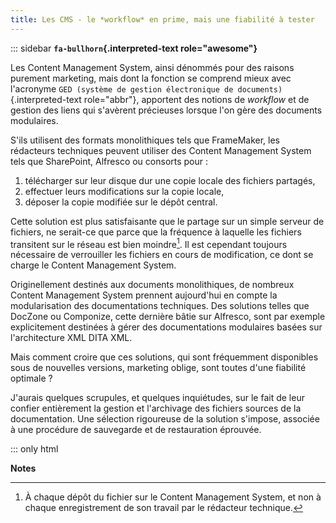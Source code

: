 ```yaml
---
title: Les CMS - le *workflow* en prime, mais une fiabilité à tester
---
```


::: sidebar
**`fa-bullhorn`{.interpreted-text role="awesome"}**

Les Content Management System, ainsi dénommés pour des raisons purement
marketing, mais dont la fonction se comprend mieux avec l\'acronyme
`GED (système de gestion
électronique de documents)`{.interpreted-text role="abbr"}, apportent
des notions de *workflow* et de gestion des liens qui s\'avèrent
précieuses lorsque l\'on gère des documents modulaires.


S\'ils utilisent des formats monolithiques tels que FrameMaker, les
rédacteurs techniques peuvent utiliser des Content Management System
tels que SharePoint, Alfresco ou consorts pour :

1.  télécharger sur leur disque dur une copie locale des fichiers
    partagés,
2.  effectuer leurs modifications sur la copie locale,
3.  déposer la copie modifiée sur le dépôt central.

Cette solution est plus satisfaisante que le partage sur un simple
serveur de fichiers, ne serait-ce que parce que la fréquence à laquelle
les fichiers transitent sur le réseau est bien moindre[^1]. Il est
cependant toujours nécessaire de verrouiller les fichiers en cours de
modification, ce dont se charge le Content Management System.

Originellement destinés aux documents monolithiques, de nombreux Content
Management System prennent aujourd\'hui en compte la modularisation des
documentations techniques. Des solutions telles que DocZone ou
Componize, cette dernière bâtie sur Alfresco, sont par exemple
explicitement destinées à gérer des documentations modulaires basées sur
l\'architecture XML DITA XML.

Mais comment croire que ces solutions, qui sont fréquemment disponibles
sous de nouvelles versions, marketing oblige, sont toutes d\'une
fiabilité optimale ?

J\'aurais quelques scrupules, et quelques inquiétudes, sur le fait de
leur confier entièrement la gestion et l\'archivage des fichiers sources
de la documentation. Une sélection rigoureuse de la solution s\'impose,
associée à une procédure de sauvegarde et de restauration éprouvée.

::: only
html

**Notes**


[^1]: À chaque dépôt du fichier sur le Content Management System, et non
    à chaque enregistrement de son travail par le rédacteur technique.

